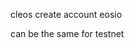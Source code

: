 cleos create account eosio <pub key for owner permission> <public key for active permission>

can be the same for testnet
